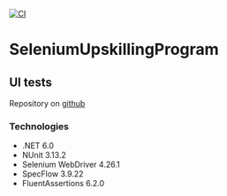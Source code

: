 [![CI](https://github.com/Andrei-Zayats/SeleniumUpskillingProgram/actions/workflows/run-ui-tests.yml/badge.svg)](https://github.com/Andrei-Zayats/SeleniumUpskillingProgram/actions/workflows/run-ui-tests.yml)
# SeleniumUpskillingProgram

## UI tests
Repository on [github](https://github.com/Andrei-Zayats/SeleniumUpskillingProgram)

### Technologies
- .NET 6.0
- NUnit 3.13.2
- Selenium WebDriver 4.26.1
- SpecFlow 3.9.22
- FluentAssertions 6.2.0
